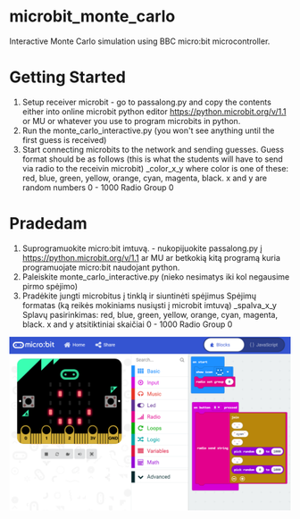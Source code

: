 # microbit_monte_carlo
Interactive Monte Carlo simulation using BBC micro:bit microcontroller. 

# Getting Started
1. Setup receiver microbit - go to passalong.py and copy the contents either into online microbit python editor https://python.microbit.org/v/1.1 or MU or whatever you use to program microbits in python. 
2. Run the monte_carlo_interactive.py (you won't see anything until the first guess is received)
3. Start connecting microbits to the network and sending guesses. 
Guess format should be as follows (this is what the students will have to send via radio to the receivin microbit)
_color_x_y  where color is one of these: red, blue, green, yellow, orange, cyan, magenta, black.
x and y are random numbers 0 - 1000
Radio Group 0

# Pradedam
1. Suprogramuokite micro:bit imtuvą.  - nukopijuokite passalong.py į https://python.microbit.org/v/1.1 ar MU ar betkokią kitą programą kuria programuojate micro:bit naudojant python.
2. Paleiskite monte_carlo_interactive.py (nieko nesimatys iki kol negausime pirmo spėjimo)
3. Pradėkite jungti microbitus į tinklą ir siuntinėti spėjimus 
Spėjimų formatas (ką reikės mokiniams nusiųsti į microbit imtuvą) 
_spalva_x_y  Splavų pasirinkimas: red, blue, green, yellow, orange, cyan, magenta, black.
x and y atsitiktiniai skaičiai 0 - 1000
Radio Group 0

![Student Microbit](https://raw.githubusercontent.com/pvelesko/microbit_monte_carlo/master/example2.PNG)

